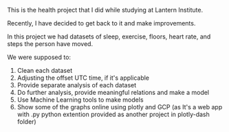 This is the health project that I did while studying at Lantern Institute. 

Recently, I have decided to get back to it and make improvements.

In this project we had datasets of sleep, exercise, floors, heart rate, and steps the person have moved.

We were supposed to: 

1. Clean each dataset
2. Adjusting the offset UTC time, if it's applicable
3. Provide separate analysis of each dataset
4. Do further analysis, provide meaningful relations and make a model
5. Use Machine Learning tools to make models
6. Show some of the graphs online using plotly and GCP
(as It's a web app with .py python extention provided as another project in plotly-dash folder)
